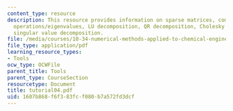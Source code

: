 ```yaml
---
content_type: resource
description: This resource provides information on sparse matrices, common matrix
  operations/eigenvalues, LU decomposition, QR decomposition, Cholesky decomposition,
  singular value decomposition.
file: /media/courses/10-34-numerical-methods-applied-to-chemical-engineering-fall-2005/1607b868f6f383fcf080b7a572fd3dcf_tutorial04.pdf
file_type: application/pdf
learning_resource_types:
- Tools
ocw_type: OCWFile
parent_title: Tools
parent_type: CourseSection
resourcetype: Document
title: tutorial04.pdf
uid: 1607b868-f6f3-83fc-f080-b7a572fd3dcf
---
```

